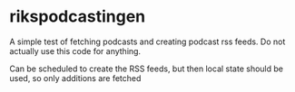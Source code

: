 # rikspodcastingen
A simple test of fetching podcasts and creating podcast rss feeds. Do not actually use this code for anything.

Can be scheduled to create the RSS feeds, but then local state should be used, so only additions are fetched
